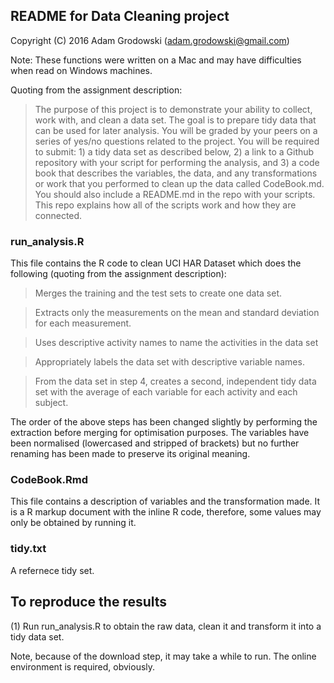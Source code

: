 README for Data Cleaning project
--------------------------------
Copyright (C) 2016 Adam Grodowski (adam.grodowski@gmail.com)

Note: These functions were written on a Mac and may have difficulties when read on Windows machines. 

Quoting from the assignment description:
> The purpose of this project is to demonstrate your ability to collect, work with, and clean a data set. The goal is to prepare tidy data that can be used for later analysis. You will be graded by your peers on a series of yes/no questions related to the project. You will be required to submit: 1) a tidy data set as described below, 2) a link to a Github repository with your script for performing the analysis, and 3) a code book that describes the variables, the data, and any transformations or work that you performed to clean up the data called CodeBook.md. You should also include a README.md in the repo with your scripts. This repo explains how all of the scripts work and how they are connected.


### run_analysis.R
This file contains the R code to clean UCI HAR Dataset which does the following (quoting from the assignment description):
> Merges the training and the test sets to create one data set.

> Extracts only the measurements on the mean and standard deviation for each measurement.

> Uses descriptive activity names to name the activities in the data set

> Appropriately labels the data set with descriptive variable names.

> From the data set in step 4, creates a second, independent tidy data set with the average of each variable for each activity and each subject.

The order of the above steps has been changed slightly by performing the extraction before merging for optimisation purposes. The variables have been normalised (lowercased and stripped of brackets) but no further renaming has been made to preserve its original meaning.

### CodeBook.Rmd
This file contains a description of variables and the transformation made. It is a R markup document with the inline R code, therefore, some values may only be obtained by running it.

### tidy.txt
A refernece tidy set.


## To reproduce the results
(1) Run run_analysis.R to obtain the raw data, clean it and transform it into a tidy data set.

Note, because of the download step, it may take a while to run. The online environment is required, obviously. 
